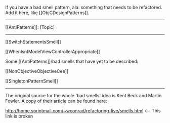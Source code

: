 If you have a bad smell pattern, ala: something that needs to be refactored.  Add it here, like [[ObjCDesignPatterns]].

----

[[AntiPatterns]]: [Topic]

----

[[SwitchStatementsSmell]]

[[WhenIsntModelViewControllerAppropriate]]

Some [[AntiPatterns]]/bad smells that have yet to be described:

[[NonObjectiveObjectiveCee]]

[[SingletonPatternSmell]]

----

The original source for the whole 'bad smells' idea is Kent Beck and Martin Fowler. A copy of their article can be found here:

http://home.sprintmail.com/~wconrad/refactoring-live/smells.html <-- This link is broken